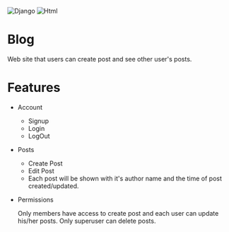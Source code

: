 ![Django](https://img.shields.io/badge/Django-092E20?style=for-the-badge&logo=django&logoColor=green)
![Html](https://img.shields.io/badge/HTML5-E34F26?style=for-the-badge&logo=html5&logoColor=white)

# Blog
Web site that users can create post and see other user's posts.

# Features
* Account
  * Signup
  * Login
  * LogOut

* Posts
  * Create Post
  * Edit Post
  * Each post will be shown with it's author name and the time of post created/updated.

* Permissions
  
  Only members have access to create post and each user can update his/her posts.
  Only superuser can delete posts.

